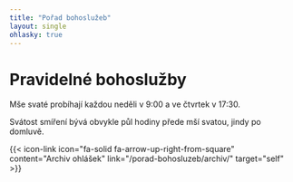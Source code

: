 ```yaml
---
title: "Pořad bohoslužeb"
layout: single
ohlasky: true
---
```

# Pravidelné bohoslužby
Mše svaté probíhají každou neděli v 9:00 a ve čtvrtek v 17:30. 

Svátost smíření bývá obvykle půl hodiny přede mší svatou, jindy po domluvě. 

{{< icon-link icon="fa-solid fa-arrow-up-right-from-square" content="Archiv ohlášek" link="/porad-bohosluzeb/archiv/" target="self" >}}
